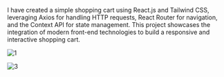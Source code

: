 I have created a simple shopping cart using React.js and Tailwind CSS, leveraging Axios for handling HTTP requests, React Router for navigation, and the Context API for state management. This project showcases the integration of modern front-end technologies to build a responsive and interactive shopping cart.


![1](https://github.com/azharalisheeno1/Shopping-Cart/assets/113542585/2d676a1b-3e6c-4789-9374-635858d2f645)

![3](https://github.com/azharalisheeno1/Shopping-Cart/assets/113542585/6aee0c50-1b96-432c-aa5a-7a48c564f3d5)
